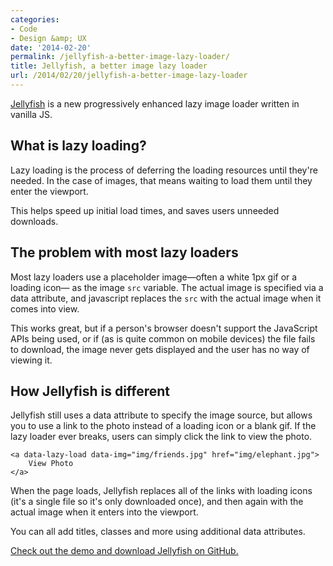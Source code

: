 ```yaml
---
categories:
- Code
- Design &amp; UX
date: '2014-02-20'
permalink: /jellyfish-a-better-image-lazy-loader/
title: Jellyfish, a better image lazy loader
url: /2014/02/20/jellyfish-a-better-image-lazy-loader
---
```


<a href="http://cferdinandi.github.io/jellyfish/">Jellyfish</a> is a new progressively enhanced lazy image loader written in vanilla JS.

<!--more-->

<h2>What is lazy loading?</h2>

Lazy loading is the process of deferring the loading resources until they're needed. In the case of images, that means waiting to load them until they enter the viewport.

This helps speed up initial load times, and saves users unneeded downloads.

<h2>The problem with most lazy loaders</h2>

Most lazy loaders use a placeholder image&mdash;often a white 1px gif or a loading icon&mdash; as the image <code>src</code> variable. The actual image is specified via a data attribute, and javascript replaces the <code>src</code> with the actual image when it comes into view.

This works great, but if a person's browser doesn't support the JavaScript APIs being used, or if (as is quite common on mobile devices) the file fails to download, the image never gets displayed and the user has no way of viewing it.

<h2>How Jellyfish is different</h2>

Jellyfish still uses a data attribute to specify the image source, but allows you to use a link to the photo instead of a loading icon or a blank gif. If the lazy loader ever breaks, users can simply click the link to view the photo.

<pre><code class="language-markup">&lt;a data-lazy-load data-img="img/friends.jpg" href="img/elephant.jpg"&gt;
    View Photo
&lt;/a&gt;</code></pre>

When the page loads, Jellyfish replaces all of the links with loading icons (it's a single file so it's only downloaded once), and then again with the actual image when it enters into the viewport.

You can all add titles, classes and more using additional data attributes.

<a href="http://cferdinandi.github.io/jellyfish/">Check out the demo and download Jellyfish on GitHub.</a>
